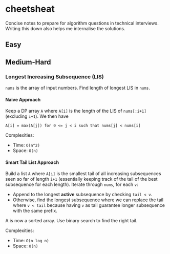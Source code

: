# cheetsheat

Concise notes to prepare for algorithm questions in technical interviews.
Writing this down also helps me internalise the solutions.

## Easy

## Medium-Hard

### Longest Increasing Subsequence (LIS)

`nums` is the array of input numbers.
Find length of longest LIS in `nums`.

#### Naive Approach

Keep a DP array `A` where `A[i]` is the length of the LIS of `nums[:i+1]` (excluding `i+1`).
We then have
```
A[i] = max(A[j]) for 0 <= j < i such that nums[j] < nums[i]
```

Complexities:
- Time: `O(n^2)`
- Space: `O(n)`

#### Smart Tail List Approach

Build a list `A` where `A[i]` is the smallest tail of all increasing subsequences seen so far of length `i+1` 
(essentially keeping track of the tail of the best subsequence for each length).
Iterate through `nums`, for each `v`:
-  Append to the longest **active** subsequence by checking `tail < v`.
-  Otherwise, find the longest subsequence where we can replace the tail where `v < tail` because having `v` as tail guarantee longer subsequence with the same prefix.

A is now a sorted array. Use binary search to find the right tail.

Complexities:
- Time: `O(n log n)`
- Space: `O(n)`
